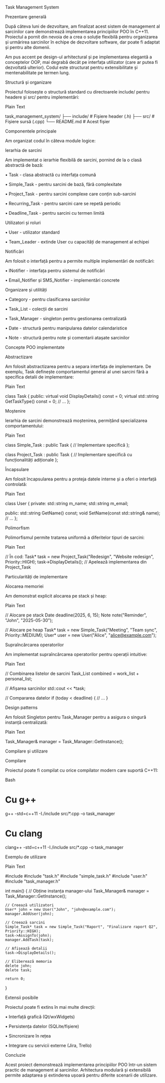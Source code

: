Task Management System

Prezentare generală

După câteva luni de dezvoltare, am finalizat acest sistem de management al sarcinilor care demonstrează implementarea principiilor POO în C++11. Proiectul a pornit din nevoia de a crea o soluție flexibilă pentru organizarea și urmărirea sarcinilor în echipe de dezvoltare software, dar poate fi adaptat și pentru alte domenii.

Am pus accent pe design-ul arhitectural și pe implementarea elegantă a conceptelor OOP, mai degrabă decât pe interfața utilizator (care ar putea fi dezvoltată ulterior). Codul este structurat pentru extensibilitate și mentenabilitate pe termen lung.

Structură și organizare

Proiectul folosește o structură standard cu directoarele include/ pentru headere și src/ pentru implementări:

Plain Text


task_management_system/
├── include/           # Fișiere header (.h)
├── src/               # Fișiere sursă (.cpp)
└── README.md          # Acest fișier


Componentele principale

Am organizat codul în câteva module logice:

Ierarhia de sarcini

Am implementat o ierarhie flexibilă de sarcini, pornind de la o clasă abstractă de bază:

•
Task - clasa abstractă cu interfața comună

•
Simple_Task - pentru sarcini de bază, fără complexitate

•
Project_Task - pentru sarcini complexe care conțin sub-sarcini

•
Recurring_Task - pentru sarcini care se repetă periodic

•
Deadline_Task - pentru sarcini cu termen limită

Utilizatori și roluri

•
User - utilizator standard

•
Team_Leader - extinde User cu capacități de management al echipei

Notificări

Am folosit o interfață pentru a permite multiple implementări de notificări:

•
INotifier - interfața pentru sistemul de notificări

•
Email_Notifier și SMS_Notifier - implementări concrete

Organizare și utilități

•
Category - pentru clasificarea sarcinilor

•
Task_List - colecții de sarcini

•
Task_Manager - singleton pentru gestionarea centralizată

•
Date - structură pentru manipularea datelor calendaristice

•
Note - structură pentru note și comentarii atașate sarcinilor

Concepte POO implementate

Abstractizare

Am folosit abstractizarea pentru a separa interfața de implementare. De exemplu, Task definește comportamentul general al unei sarcini fără a specifica detalii de implementare:

Plain Text


class Task {
public:
    virtual void DisplayDetails() const = 0;
    virtual std::string GetTaskType() const = 0;
    // ...
};


Moștenire

Ierarhia de sarcini demonstrează moștenirea, permițând specializarea comportamentului:

Plain Text


class Simple_Task : public Task {
    // Implementare specifică
};

class Project_Task : public Task {
    // Implementare specifică cu funcționalități adiționale
};


Încapsulare

Am folosit încapsularea pentru a proteja datele interne și a oferi o interfață controlată:

Plain Text


class User {
private:
    std::string m_name;
    std::string m_email;
    
public:
    std::string GetName() const;
    void SetName(const std::string& name);
    // ...
};


Polimorfism

Polimorfismul permite tratarea uniformă a diferitelor tipuri de sarcini:

Plain Text


// În cod:
Task* task = new Project_Task("Redesign", "Website redesign", Priority::HIGH);
task->DisplayDetails();  // Apelează implementarea din Project_Task


Particularități de implementare

Alocarea memoriei

Am demonstrat explicit alocarea pe stack și heap:

Plain Text


// Alocare pe stack
Date deadline(2025, 6, 15);
Note note("Reminder", "John", "2025-05-30");

// Alocare pe heap
Task* task = new Simple_Task("Meeting", "Team sync", Priority::MEDIUM);
User* user = new User("Alice", "alice@example.com");


Supraîncărcarea operatorilor

Am implementat supraîncărcarea operatorilor pentru operații intuitive:

Plain Text


// Combinarea listelor de sarcini
Task_List combined = work_list + personal_list;

// Afișarea sarcinilor
std::cout << *task;

// Compararea datelor
if (today < deadline) {
    // ...
}


Design patterns

Am folosit Singleton pentru Task_Manager pentru a asigura o singură instanță centralizată:

Plain Text


Task_Manager& manager = Task_Manager::GetInstance();


Compilare și utilizare

Compilare

Proiectul poate fi compilat cu orice compilator modern care suportă C++11:

Bash


# Cu g++
g++ -std=c++11 -I./include src/*.cpp -o task_manager

# Cu clang
clang++ -std=c++11 -I./include src/*.cpp -o task_manager


Exemplu de utilizare

Plain Text


#include <iostream>
#include "task.h"
#include "simple_task.h"
#include "user.h"
#include "task_manager.h"

int main() {
    // Obține instanța manager-ului
    Task_Manager& manager = Task_Manager::GetInstance();
    
    // Creează utilizatori
    User* john = new User("John", "john@example.com");
    manager.AddUser(john);
    
    // Creează sarcini
    Simple_Task* task = new Simple_Task("Raport", "Finalizare raport Q2", Priority::HIGH);
    task->AssignTo(john);
    manager.AddTask(task);
    
    // Afișează detalii
    task->DisplayDetails();
    
    // Eliberează memoria
    delete john;
    delete task;
    
    return 0;
}


Extensii posibile

Proiectul poate fi extins în mai multe direcții:

•
Interfață grafică (Qt/wxWidgets)

•
Persistența datelor (SQLite/fișiere)

•
Sincronizare în rețea

•
Integrare cu servicii externe (Jira, Trello)

Concluzie

Acest proiect demonstrează implementarea principiilor POO într-un sistem practic de management al sarcinilor. Arhitectura modulară și extensibilă permite adaptarea și extinderea ușoară pentru diferite scenarii de utilizare.

